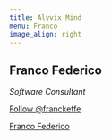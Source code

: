 ```yaml
---
title: Alyvix Mind
menu: Franco
image_align: right
---
```


## **Franco** Federico
*Software Consultant*

<a href="https://twitter.com/franckeffe?ref_src=twsrc%5Etfw" class="twitter-follow-button" data-show-count="false">Follow @franckeffe</a><script async src="https://platform.twitter.com/widgets.js" charset="utf-8"></script>

<div class="LI-profile-badge"  data-version="v1" data-size="medium" data-locale="en_US" data-type="horizontal" data-theme="light" data-vanity="franco-federico-b361b49"><a class="LI-simple-link" href='https://it.linkedin.com/in/franco-federico-b361b49?trk=profile-badge'>Franco Federico</a></div>
